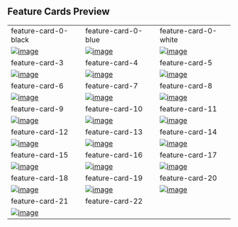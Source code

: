 ## Feature Cards Preview

<table>
  <tr>
    <td width="33.3333%">feature-card-0-black</td>
    <td width="33.3333%">feature-card-0-blue</td>
    <td width="33.3333%">feature-card-0-white</td>
  </tr>

  <tr>
    <td width="33.3333%">
      <a href="https://github.com/Clueless-Community/seamless-ui/blob/3bf2e3e074892db0077a928817a6df4a2905467f/Feature%20Cards/src/feature-card-0-black.html"><img src="https://www.linkpicture.com/q/feature-card-0-black.png" alt="image" border="0" /></a>
    </td>
    <td width="33.3333%">
      <a href="https://github.com/Clueless-Community/seamless-ui/blob/3bf2e3e074892db0077a928817a6df4a2905467f/Feature%20Cards/src/feature-card-0-blue.html"><img src="https://www.linkpicture.com/q/feature-card-0-blue.png" alt="image" border="0" /></a>
    </td>
    <td width="33.3333%">
      <a href="https://github.com/Clueless-Community/seamless-ui/blob/3bf2e3e074892db0077a928817a6df4a2905467f/Feature%20Cards/src/feature-card-0-white.html"><img src="https://www.linkpicture.com/q/Screenshot-34_10.png" alt="image" border="0" /></a>
    </td>
  </tr>

  <tr>
    <td width="33.3333%">feature-card-3</td>
    <td width="33.3333%">feature-card-4</td>
    <td width="33.3333%">feature-card-5</td>
  </tr>
  <tr>
    <td width="33.3333%">
      <a href="https://github.com/Clueless-Community/seamless-ui/blob/main/Feature%20Cards/src/feature-card-03.html"><img src="https://i.ibb.co/bzmGpCz/3.png" alt="image" border="0" /></a>
    </td>
    <td width="33.3333%">
      <a href="https://github.com/Clueless-Community/seamless-ui/blob/main/Feature%20Cards/src/feature-card-04.html"><img src="https://i.ibb.co/0CWsk8w/4.png" alt="image" border="0" /></a>
    </td>
    <td width="33.3333%">
      <a href="https://github.com/Clueless-Community/seamless-ui/blob/main/Feature%20Cards/src/feature-card-05.html"><img src="https://i.ibb.co/J5qrT7F/5.png" alt="image" border="0" /></a>
    </td>
  </tr>

  <tr>
    <td width="33.3333%">feature-card-6</td>
    <td width="33.3333%">feature-card-7</td>
    <td width="33.3333%">feature-card-8</td>
  </tr>
  <tr>
    <td width="33.3333%">
      <a href="https://github.com/Clueless-Community/seamless-ui/blob/main/Feature%20Cards/src/feature-card-06.html"><img src="https://i.ibb.co/QHJzwq6/6.png" alt="image" border="0" /></a>
    </td>
    <td width="33.3333%">
      <a href="https://github.com/Clueless-Community/seamless-ui/blob/main/Feature%20Cards/src/feature-card-07.html"><img src="https://i.ibb.co/HFjJkqV/7.png" alt="image" border="0" /></a>
    </td>
    <td width="33.3333%">
      <a href="https://github.com/Clueless-Community/seamless-ui/blob/main/Feature%20Cards/src/feature-card-08.html"><img src="https://i.ibb.co/N7XKRsY/8.png" alt="image" border="0" /></a>
    </td>
  </tr>

  <tr>
    <td width="33.3333%">feature-card-9</td>
    <td width="33.3333%">feature-card-10</td>
    <td width="33.3333%">feature-card-11</td>
  </tr>
  <tr>
    <td width="33.3333%">
      <a href="https://github.com/Clueless-Community/seamless-ui/blob/main/Feature%20Cards/src/feature-card-09.html"><img src="https://i.ibb.co/Sm1jRDf/9.png" alt="image" border="0" /></a>
    </td>
    <td width="33.3333%">
      <a href="https://github.com/Clueless-Community/seamless-ui/blob/main/Feature%20Cards/src/feature-card-10.html"><img src="https://i.ibb.co/sHJgHp7/10.png" alt="image" border="0" /></a>
    </td>
    <td width="33.3333%">
      <a href="https://github.com/Clueless-Community/seamless-ui/blob/main/Feature%20Cards/src/feature-card-11.html"><img src="https://i.ibb.co/99LYJTd/11.png" alt="image" border="0" /></a>
    </td>
  </tr>

  <tr>
    <td width="33.3333%">feature-card-12</td>
    <td width="33.3333%">feature-card-13</td>
    <td width="33.3333%">feature-card-14</td>
  </tr>
  <tr>
    <td width="33.3333%">
      <a href="https://github.com/Clueless-Community/seamless-ui/blob/main/Feature%20Cards/src/feature-card-12.html"><img src="https://i.ibb.co/jgj0NHm/12.png" alt="image" border="0" /></a>
    </td>
    <td width="33.3333%">
      <a href="https://github.com/Clueless-Community/seamless-ui/blob/main/Feature%20Cards/src/feature-card-13.html"><img src="https://i.ibb.co/RYgtZyF/13.png" alt="image" border="0" /></a>
    </td>
    <td width="33.3333%">
      <a href="https://github.com/Clueless-Community/seamless-ui/blob/main/Feature%20Cards/src/feature-card-14.html"><img src="https://i.ibb.co/f8MdPPf/14.png" alt="image" border="0" /></a>
    </td>
  </tr>

  <tr>
    <td width="33.3333%">feature-card-15</td>
    <td width="33.3333%">feature-card-16</td>
    <td width="33.3333%">feature-card-17</td>
  </tr>
  <tr>
    <td width="33.3333%">
      <a href="https://github.com/Clueless-Community/seamless-ui/blob/main/Feature%20Cards/src/feature-card-15.html"><img src="https://i.ibb.co/7QjT0s8/15.png" alt="image" border="0" /></a>
    </td>
    <td width="33.3333%">
      <a href="https://github.com/Clueless-Community/seamless-ui/blob/main/Feature%20Cards/src/feature-card-16.html"><img src="https://i.ibb.co/3mTN5h3/16.png" alt="image" border="0" /></a>
    </td>
    <td width="33.3333%">
      <a href="https://github.com/Clueless-Community/seamless-ui/blob/main/Feature%20Cards/src/feature-card-17.html"><img src="https://i.ibb.co/rMq0mwY/17.png" alt="image" border="0" /></a>
    </td>
  </tr>

  <tr>
    <td width="33.3333%">feature-card-18</td>
    <td width="33.3333%">feature-card-19</td>
    <td width="33.3333%">feature-card-20</td>
  </tr>
  <tr>
    <td width="33.3333%">
      <a href="https://github.com/Clueless-Community/seamless-ui/blob/main/Feature%20Cards/src/feature-card-18.html"><img src="https://i.ibb.co/k0ZGD2s/18.png" alt="image" border="0" /></a>
    </td>
    <td width="33.3333%">
      <a href="https://github.com/Clueless-Community/seamless-ui/blob/main/Feature%20Cards/src/feature-card-19.html"><img src="https://i.ibb.co/zfqzKXW/19.png" alt="image" border="0" /></a>
    </td>
    <td width="33.3333%">
      <a href="https://github.com/Clueless-Community/seamless-ui/blob/main/Feature%20Cards/src/feature-card-20.html"><img src="https://i.ibb.co/0y0jjSK/20.png" alt="image" border="0" /></a>
    </td>
  </tr>

  <tr>
    <td width="33.3333%">feature-card-21</td>
    <td width="33.3333%">feature-card-22</td>
  </tr>
  <tr>
    <td width="33.3333%">
      <a href="https://github.com/Clueless-Community/seamless-ui/blob/main/Feature%20Cards/src/feature-card-21.html"><img src="https://i.ibb.co/gjqvVYC/21.png" alt="image" border="0" /></a>
    </td>
    <td width="33.3333%">
      <a href="https://github.com/Clueless-Community/seamless-ui/blob/main/Feature%20Cards/src/feature-card-22.html"><img src="https://i.ibb.co/f1NTckz/22.png" alt="" /></a>
    </td>
  </tr>
</table>

